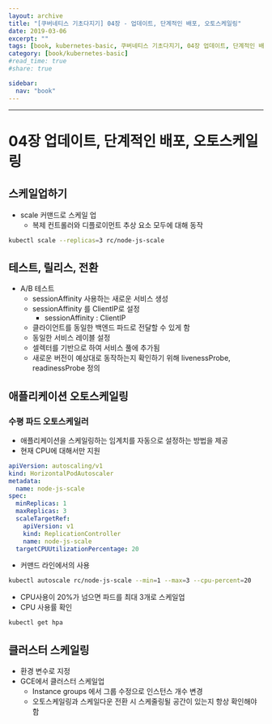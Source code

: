 ```yaml
---
layout: archive
title: "[쿠버네티스 기초다지기] 04장 - 업데이트, 단계적인 배포, 오토스케일링"
date: 2019-03-06
excerpt: ""
tags: [book, kubernetes-basic, 쿠버네티스 기초다지기, 04장 업데이트, 단계적인 배포, 오토스케일링]
category: [book/kubernetes-basic]
#read_time: true
#share: true

sidebar:
  nav: "book"
---
```


* * *

# 04장 업데이트, 단계적인 배포, 오토스케일링

## 스케일업하기

* scale 커맨드로 스케일 업
  * 복제 컨트롤러와 디플로이먼트 추상 요소 모두에 대해 동작

```bash
kubectl scale --replicas=3 rc/node-js-scale
```

## 테스트, 릴리스, 전환

* A/B 테스트
  * sessionAffinity 사용하는 새로운 서비스 생성
  * sessionAffinity 를 ClientIP로 설정
    * sessionAffinity : ClientIP
  * 클라이언트를 동일한 백엔드 파드로 전달할 수 있게 함
  * 동일한 서비스 레이블 설정
  * 셀렉터를 기반으로 하여 서비스 풀에 추가됨
  * 새로운 버전이 예상대로 동작하는지 확인하기 위해 livenessProbe, readinessProbe 정의

## 애플리케이션 오토스케일링

### 수평 파드 오토스케일러

* 애플리케이션을 스케일링하는 임계치를 자동으로 설정하는 방법을 제공
* 현재 CPU에 대해서만 지원

```yml
apiVersion: autoscaling/v1
kind: HorizontalPodAutoscaler
metadata:
  name: node-js-scale
spec:
  minReplicas: 1
  maxReplicas: 3
  scaleTargetRef:
    apiVersion: v1
    kind: ReplicationController
    name: node-js-scale
  targetCPUUtilizationPercentage: 20
```

* 커맨드 라인에서의 사용

```bash
kubectl autoscale rc/node-js-scale --min=1 --max=3 --cpu-percent=20
```

* CPU사용이 20%가 넘으면 파드를 최대 3개로 스케일업
* CPU 사용률 확인

```bash
kubectl get hpa
```

## 클러스터 스케일링

* 환경 변수로 지정
* GCE에서 클러스터 스케일업
  * Instance groups 에서 그룹 수정으로 인스턴스 개수 변경
  * 오토스케일링과 스케일다운 전환 시 스케줄링될 공간이 있는지 항상 확인해야 함